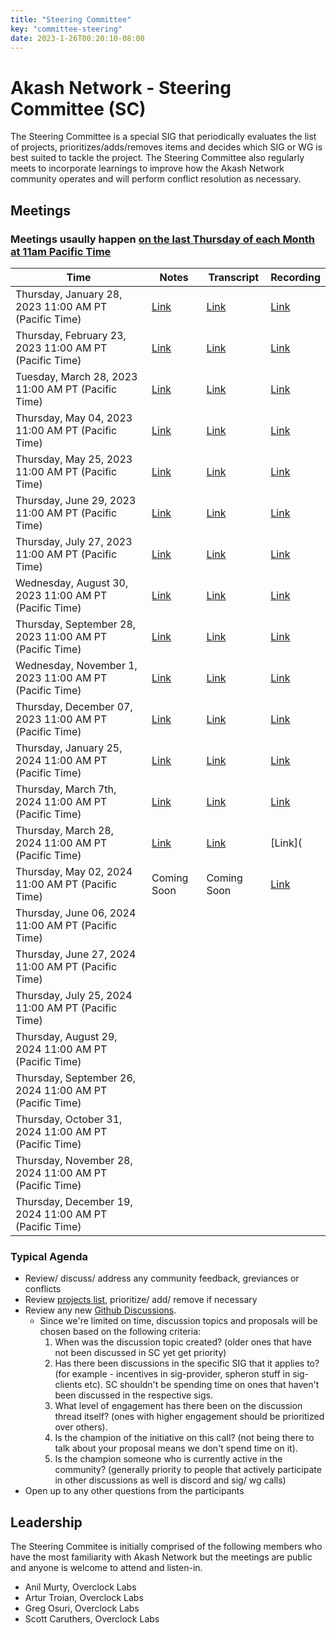 ```yaml
---
title: "Steering Committee"
key: "committee-steering"
date: 2023-1-26T00:20:10-08:00
---
```


# Akash Network - Steering Committee (SC)

The Steering Committee is a special SIG that periodically evaluates the list of projects, prioritizes/adds/removes items and decides which SIG or WG is best suited to tackle the project. The Steering Committee also regularly meets to incorporate learnings to improve how the Akash Network community operates and will perform conflict resolution as necessary.

## Meetings

### Meetings usaully happen [on the last Thursday of each Month at 11am Pacific Time](https://calendar.google.com/calendar/u/0?cid=Y18yNWU1ZTM3NDhlNGM0YWI3YTU1ZjQxZmJjNWViZWJjYzBhMDNiNDBmYjAyODc4NWYxNDE1OWJmYWViZWExMmUyQGdyb3VwLmNhbGVuZGFyLmdvb2dsZS5jb20)

| Time | Notes | Transcript | Recording
| --- | --- | --- | --- |
| Thursday, January 28, 2023 11:00 AM PT (Pacific Time) | [Link](meetings/001-2023-01-26.md) | [Link](meetings/001-2023-01-26.md#transcript) | [Link](https://2enqenxqycj4n5z5x5rcir63jecu4gi3bwlznldrswzemmqnanrq.arweave.net/0RsCNvDAk8b3Pb9iJEfbSQVOGRsNl5ascZWyRjINA2M)
| Thursday, February 23, 2023 11:00 AM PT (Pacific Time) | [Link](https://github.com/akash-network/community/blob/main/committee-steering/meetings/002-2023-02-23.md) | [Link](https://github.com/akash-network/community/blob/main/committee-steering/meetings/002-2023-02-23.md#transcript) | [Link](https://itizumwznjvmnc76rwwmatmahfdmiu4e62y2cb4yt4fqcvf4dq6q.arweave.net/RNGaMtlqasaL_o2swE2AOUbEU4T2saEHmJ8LAVS8HD0)
| Tuesday, March 28, 2023 11:00 AM PT (Pacific Time) | [Link](https://github.com/akash-network/community/blob/main/committee-steering/meetings/003-2023-03-28.md) | [Link](https://github.com/akash-network/community/blob/main/committee-steering/meetings/003-2023-03-28.md#transcript) | [Link](https://hnikzwcoj3nzztkcpgmllozmwxt5wl62h7cswhzzylm7ozoiy4za.arweave.net/O1Cs2E5O25zNQnmYtbsstefbL9o_xSsfOcLZ92XIxzI)
| Thursday, May 04, 2023 11:00 AM PT (Pacific Time) | [Link](https://github.com/akash-network/community/blob/main/committee-steering/meetings/004-2023-05-04.md) | [Link](https://github.com/akash-network/community/blob/main/committee-steering/meetings/004-2023-05-04.md#transcript)  | [Link](https://mxbrl3erpoqav3rftxthzdsonor7b5k25zd3askk3fk5ke26fida.arweave.net/ZcMV7JF7oAruJZ3mfI5Oa6Pw9VruR7BJStlV1RNeKgY) 
| Thursday, May 25, 2023 11:00 AM PT (Pacific Time) | [Link](https://github.com/akash-network/community/blob/main/committee-steering/meetings/005-2023-05-25.md)   | [Link](https://github.com/akash-network/community/blob/main/committee-steering/meetings/005-2023-05-25.md#transcript) | [Link](https://gx6ojxwsudf2y42om4rpsotbbyd2iluasgkfrudrr4b6ktdirxvq.arweave.net/Nfzk3tKgy6xzTmci-TphDgekLoCRlFjQcY8D5Uxojes)
| Thursday, June 29, 2023 11:00 AM PT (Pacific Time) |[Link](https://github.com/akash-network/community/blob/main/committee-steering/meetings/006-2023-06-25.md)    |[Link](https://github.com/akash-network/community/blob/main/committee-steering/meetings/006-2023-06-29.md#transcript)  | [Link](https://n6o6hg3bmrlh53cz6ykmpokamvnzgusa3vycwvbr4vxmamusuh5q.arweave.net/b53jm2FkVn7sWfYUx7lAZVuTUkDdcCtUMeVuwDKSofs)
| Thursday, July 27, 2023 11:00 AM PT (Pacific Time) |[Link](https://github.com/akash-network/community/blob/main/committee-steering/meetings/007-2023-07-27.md)   |[Link](https://github.com/akash-network/community/blob/main/committee-steering/meetings/007-2023-07-27.md#transcript)  | [Link](https://2uw2d6ylfq3v2btiav5izgx4kvsgcc2s72bb5vvymb5byck4jsca.arweave.net/1S2h-wssN10GaAV6jJr8VWRhC1L-gh7WuGB6HAlcTIQ)
| Wednesday, August 30, 2023 11:00 AM PT (Pacific Time) |[Link](https://github.com/akash-network/community/blob/main/committee-steering/meetings/008-2023-08-30.md)   |[Link](https://github.com/akash-network/community/blob/main/committee-steering/meetings/008-2023-08-30.md#transcript)  |[Link](https://6bmxztaobmi5ox6n3nv5f6hgz7cwn7y7qxkp7ureegcbxswq4yxa.arweave.net/8Fl8zA4LEddfzdtr0vjmz8Vm_x-F1P_SJCGEG8rQ5i4)
| Thursday, September 28, 2023 11:00 AM PT (Pacific Time) |[Link](https://github.com/akash-network/community/blob/main/committee-steering/meetings/009-2023-09-28.md)   |[Link](https://github.com/akash-network/community/blob/main/committee-steering/meetings/009-2023-09-28.md#transcript)  |[Link](https://bw2dirmu4darmwcx74o24hzfkjzs7f33grrc5rdihgysff4kxyta.arweave.net/DbQ0RZTgwRZYV_8drh8lUnMvl3s0Yi7EaDmxIpeKviY)
| Wednesday, November 1, 2023 11:00 AM PT (Pacific Time) |[Link](https://github.com/akash-network/community/blob/main/committee-steering/meetings/010-2023-11-01.md)   |[Link](https://github.com/akash-network/community/blob/main/committee-steering/meetings/010-2023-11-01.md#transcript)  |[Link](https://4yrnmjlm3nco2ccfkbkv67s6cfgvgrge7op5dfwnv6gn46mueqxa.arweave.net/5iLWJWzbRO0IRVBVX35eEU1TRMT7n9GWza-M3nmUJC4)
| Thursday, December 07, 2023 11:00 AM PT (Pacific Time) |[Link](https://github.com/akash-network/community/blob/main/committee-steering/meetings/011-2023-12-07.md)   |[Link](https://github.com/akash-network/community/blob/main/committee-steering/meetings/011-2023-12-07.md#transcript)  |[Link](https://k6mud4r2ua6xarj6c5zqtkxw6fzjrvzjzu6eotsyhsmotles2gaq.arweave.net/V5lB8jqgPXBFPhdzCar28XKY1ynNPEdOWDyY6ayS0YE)
| Thursday, January 25, 2024 11:00 AM PT (Pacific Time) |[Link](https://github.com/akash-network/community/blob/main/committee-steering/meetings/012-2024-01-25.md)   |[Link](https://github.com/akash-network/community/blob/main/committee-steering/meetings/012-2024-01-25.md#transcript)  |[Link](https://uh4qrdp5wsvzihnnh7m7conzwkllrei4xawnfsohgjmp5qpjberq.arweave.net/ofkIjf20q5QdrT_Z8Tm5spa4kRy4LNLJxzJY_sHpCSM)
| Thursday, March 7th, 2024 11:00 AM PT (Pacific Time) |[Link](https://github.com/akash-network/community/blob/main/committee-steering/meetings/013-2024-03-07.md)   |[Link](https://github.com/akash-network/community/blob/main/committee-steering/meetings/013-2024-03-07.md#transcript)  |[Link](https://aqjulyegruxs4xdwltfkkxqieagkmqc7dcbewovdw2wk7tj72hka.arweave.net/BBNF4IaNLy5cdlzKpV4IIAymQF8Ygks6o7asr80_0dQ)
| Thursday, March 28, 2024 11:00 AM PT (Pacific Time) |[Link](https://github.com/akash-network/community/blob/main/committee-steering/meetings/014-2024-03-28.md)   |[Link](https://github.com/akash-network/community/blob/main/committee-steering/meetings/014-2024-03-28.md#transcript)|[Link](
| Thursday, May 02, 2024 11:00 AM PT (Pacific Time) | Coming Soon   |Coming Soon  |[Link](https://s7ymsn3qwdtyyfd5tyjshf4r7a5ticrqhgf7nzpllkmf76gnqmpa.arweave.net/l_DJN3Cw54wUfZ4TI5eR-Ds0CjA5i_bl61qYX_jNgx4)
| Thursday, June 06, 2024 11:00 AM PT (Pacific Time) |   |  |
| Thursday, June 27, 2024 11:00 AM PT (Pacific Time) |   |  |
| Thursday, July 25, 2024 11:00 AM PT (Pacific Time) |   |  |
| Thursday, August 29, 2024 11:00 AM PT (Pacific Time) |   |  |
| Thursday, September 26, 2024 11:00 AM PT (Pacific Time) |   |  |
| Thursday, October 31, 2024 11:00 AM PT (Pacific Time) |   |  |
| Thursday, November 28, 2024 11:00 AM PT (Pacific Time) |   |  |
| Thursday, December 19, 2024 11:00 AM PT (Pacific Time) |   |  |

### Typical Agenda

- Review/ discuss/ address any community feedback, greviances or conflicts
- Review [projects list](../projects-list/README.md), prioritize/ add/ remove if necessary
- Review any new [Github Discussions](https://github.com/orgs/akash-network/discussions).
  - Since we're limited on time, discussion topics and proposals will be chosen based on the following criteria:
      1. When was the discussion topic created? (older ones that have not been discussed in SC yet get priority)
      2. Has there been discussions in the specific SIG that it applies to? (for example - incentives in sig-provider, spheron stuff in sig-clients etc). SC shouldn't be spending time on ones that haven't been discussed in the respective sigs.
      3. What level of engagement has there been on the discussion thread itself? (ones with higher engagement should be prioritized over others).
      4. Is the champion of the initiative on this call? (not being there to talk about your proposal means we don't spend time on it).
      5. Is the champion someone who is currently active in the community? (generally priority to people that actively participate in other discussions as well is discord and sig/ wg calls)
- Open up to any other questions from the participants

## Leadership

The Steering Commitee is initially comprised of the following members who have the most familiarity with Akash Network but the meetings are public and anyone is welcome to attend and listen-in.

- Anil Murty, Overclock Labs
- Artur Troian, Overclock Labs
- Greg Osuri, Overclock Labs
- Scott Caruthers, Overclock Labs
